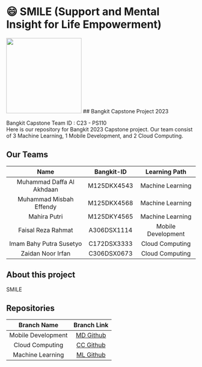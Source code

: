 # :smile: SMILE (Support and Mental Insight for Life Empowerment)

<img src="https://github-production-user-asset-6210df.s3.amazonaws.com/72845777/246135479-c56a5617-a64d-4564-acfb-54d7ae19f6bc.gif" width="200px"/>
## Bangkit Capstone Project 2023

Bangkit Capstone Team ID : C23 - PS110 <br>
Here is our repository for Bangkit 2023 Capstone project. Our team consist of 3 Machine Learning, 1 Mobile Development, and 2 Cloud Computing.

## Our Teams

|           Name            | Bangkit-ID  |   Learning Path    |
| :-----------------------: | :---------: | :----------------: |
| Muhammad Daffa Al Akhdaan | M125DKX4543 |  Machine Learning  |
|  Muhammad Misbah Effendy  | M125DKX4568 |  Machine Learning  |
|       Mahira Putri        | M125DKY4565 |  Machine Learning  |
|    Faisal Reza Rahmat     | A306DSX1114 | Mobile Development |
|  Imam Bahy Putra Susetyo  | C172DSX3333 |  Cloud Computing   |
|     Zaidan Noor Irfan     | C306DSX0673 |  Cloud Computing   |

## About this project

SMILE

## Repositories

|    Branch Name     |                                   Branch Link                                   |
| :----------------: | :-----------------------------------------------------------------------------: |
| Mobile Development |           [MD Github](https://github.com/Faisal-style/SMILE-ANDROID)            |
|  Cloud Computing   |           [CC Github](https://github.com/zaidannoor/Bangkit-capstone)           |
|  Machine Learning  | [ML Github](https://github.com/fendy07/chatbot-AI/blob/master/DL_Chatbot.ipynb) |
